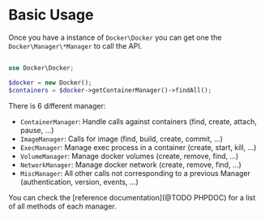# Basic Usage

Once you have a instance of `Docker\Docker` you can get one the `Docker\Manager\*Manager` to call the API.

```php

use Docker\Docker;

$docker = new Docker();
$containers = $docker->getContainerManager()->findAll();
```

There is 6 different manager:

 * `ContainerManager`: Handle calls against containers (find, create, attach, pause, ...)
 * `ImageManager`:  Calls for image (find, build, create, commit, ...)
 * `ExecManager`: Manage exec process in a container (create, start, kill, ...)
 * `VolumeManager`: Manage docker volumes (create, remove, find, ...)
 * `NetworkManager`: Manage docker network (create, remove, find, ...)
 * `MiscManager`: All other calls not corresponding to a previous Manager (authentication, version, events, ...)
 
You can check the [reference documentation](@TODO PHPDOC) for a list of all methods of each manager.

